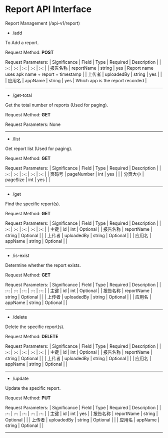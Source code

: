# Report API Interface

Report Management
(/api-v1/report)

- /add

To Add a report.

Request Method: **POST**

Request Parameters:
| Significance | Field | Type | Required | Description |
| :-: | :-: | :-: | :-: | :-: |
| 报告名称 | reportName | string | yes | Report name uses apk name + report + timestamp |
| 上传者 | uploadedBy | string | yes | |
| 应用名 | appName | string | yes | Which app is the report recorded |

---

- /get-total

Get the total number of reports (Used for paging).

Request Method: **GET**

Request Parameters:
None

---

- /list

Get report list (Used for paging).

Request Method: **GET**

Request Parameters:
| Significance | Field | Type | Required | Description |
| :-: | :-: | :-: | :-: | :-: |
| 页码号 | pageNumber | int | yes | |
| 分页大小 | pageSize | int | yes | |

---

- /get

Find the specific report(s).

Request Method: **GET**

Request Parameters:
| Significance | Field | Type | Required | Description |
| :-: | :-: | :-: | :-: | :-: |
| 主键 | id | int | Optional | 
| 报告名称 | reportName | string | Optional | |
| 上传者 | uploadedBy | string | Optional | |
| 应用名 | appName | string | Optional | |

---

- /is-exist

Determine whether the report exists.

Request Method: **GET**

Request Parameters:
| Significance | Field | Type | Required | Description |
| :-: | :-: | :-: | :-: | :-: |
| 主键 | id | int | Optional | 
| 报告名称 | reportName | string | Optional | |
| 上传者 | uploadedBy | string | Optional | |
| 应用名 | appName | string | Optional | |

---

- /delete

Delete the specific report(s).

Request Method: **DELETE**

Request Parameters:
| Significance | Field | Type | Required | Description |
| :-: | :-: | :-: | :-: | :-: |
| 主键 | id | int | Optional | 
| 报告名称 | reportName | string | Optional | |
| 上传者 | uploadedBy | string | Optional | |
| 应用名 | appName | string | Optional | |

---

- /update

Update the specific report.

Request Method: **PUT**

Request Parameters:
| Significance | Field | Type | Required | Description |
| :-: | :-: | :-: | :-: | :-: |
| 主键 | id | int | yes | 
| 报告名称 | reportName | string | Optional | |
| 上传者 | uploadedBy | string | Optional | |
| 应用名 | appName | string | Optional | |

---